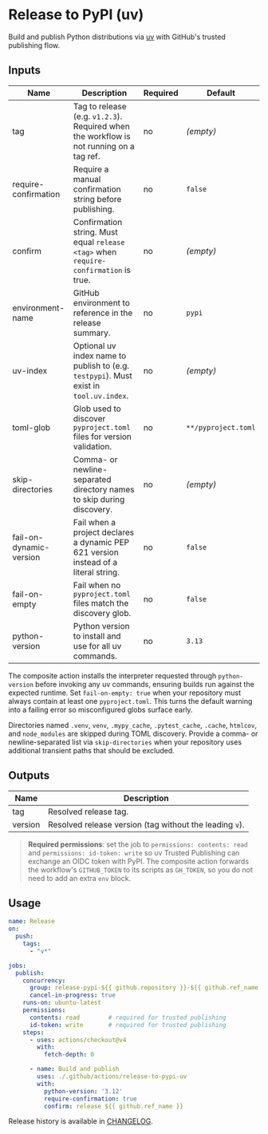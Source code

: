 # Release to PyPI (uv)

Build and publish Python distributions via
[uv](https://github.com/astral-sh/uv) with GitHub's trusted publishing flow.

## Inputs

| Name | Description | Required | Default |
| --- | --- | --- | --- |
| tag | Tag to release (e.g. `v1.2.3`). Required when the workflow is not running on a tag ref. | no | _(empty)_ |
| require-confirmation | Require a manual confirmation string before publishing. | no | `false` |
| confirm | Confirmation string. Must equal `release <tag>` when `require-confirmation` is true. | no | _(empty)_ |
| environment-name | GitHub environment to reference in the release summary. | no | `pypi` |
| uv-index | Optional uv index name to publish to (e.g. `testpypi`). Must exist in `tool.uv.index`. | no | _(empty)_ |
| toml-glob | Glob used to discover `pyproject.toml` files for version validation. | no | `**/pyproject.toml` |
| skip-directories | Comma- or newline-separated directory names to skip during discovery. | no | _(empty)_ |
| fail-on-dynamic-version | Fail when a project declares a dynamic PEP 621 version instead of a literal string. | no | `false` |
| fail-on-empty | Fail when no `pyproject.toml` files match the discovery glob. | no | `false` |
| python-version | Python version to install and use for all uv commands. | no | `3.13` |

The composite action installs the interpreter requested through `python-version`
before invoking any uv commands, ensuring builds run against the expected
runtime. Set `fail-on-empty: true` when your repository must always contain at
least one `pyproject.toml`. This turns the default warning into a failing error
so misconfigured globs surface early.

Directories named `.venv`, `venv`, `.mypy_cache`, `.pytest_cache`, `.cache`,
`htmlcov`, and `node_modules` are skipped during TOML discovery. Provide a
comma- or newline-separated list via `skip-directories` when your repository
uses additional transient paths that should be excluded.

## Outputs

| Name | Description |
| --- | --- |
| tag | Resolved release tag. |
| version | Resolved release version (tag without the leading `v`). |

> **Required permissions**: set the job to `permissions: contents: read` and `permissions: id-token: write` so uv Trusted Publishing can exchange an OIDC token with PyPI.
> The composite action forwards the workflow's `GITHUB_TOKEN` to its scripts as `GH_TOKEN`, so you do not need to add an extra `env` block.

## Usage

```yaml
name: Release
on:
  push:
    tags:
      - "v*"

jobs:
  publish:
    concurrency:
      group: release-pypi-${{ github.repository }}-${{ github.ref_name }}
      cancel-in-progress: true
    runs-on: ubuntu-latest
    permissions:
      contents: read        # required for trusted publishing
      id-token: write       # required for trusted publishing
    steps:
      - uses: actions/checkout@v4
        with:
          fetch-depth: 0

      - name: Build and publish
        uses: ./.github/actions/release-to-pypi-uv
        with:
          python-version: '3.12'
          require-confirmation: true
          confirm: release ${{ github.ref_name }}
```

Release history is available in [CHANGELOG](CHANGELOG.md).
